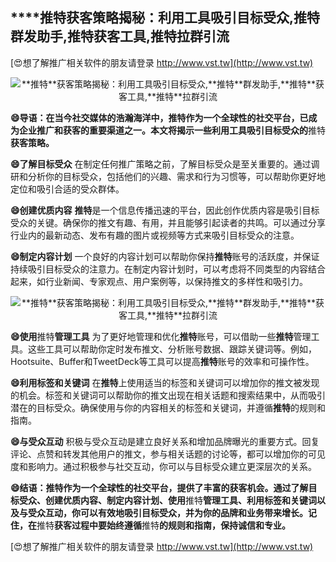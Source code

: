 ## ****推特**获客策略揭秘：利用工具吸引目标受众,**推特**群发助手,**推特**获客工具,**推特**拉群引流**

[😍想了解推广相关软件的朋友请登录 http://www.vst.tw](http://www.vst.tw)

 <center><img src="https://vst.tw/MP4/tuiguang/png/8.png" alt="**推特**获客策略揭秘：利用工具吸引目标受众,**推特**群发助手,**推特**获客工具,**推特**拉群引流"></center>

**😄导语：在当今社交媒体的浩瀚海洋中，**推特**作为一个全球性的社交平台，已成为企业推广和获客的重要渠道之一。本文将揭示一些利用工具吸引目标受众的**推特**获客策略。**

**😄了解目标受众**
在制定任何推广策略之前，了解目标受众是至关重要的。通过调研和分析你的目标受众，包括他们的兴趣、需求和行为习惯等，可以帮助你更好地定位和吸引合适的受众群体。

**😄创建优质内容**
**推特**是一个信息传播迅速的平台，因此创作优质内容是吸引目标受众的关键。确保你的推文有趣、有用，并且能够引起读者的共鸣。可以通过分享行业内的最新动态、发布有趣的图片或视频等方式来吸引目标受众的注意。

**😄制定内容计划**
一个良好的内容计划可以帮助你保持**推特**账号的活跃度，并保证持续吸引目标受众的注意力。在制定内容计划时，可以考虑将不同类型的内容结合起来，如行业新闻、专家观点、用户案例等，以保持推文的多样性和吸引力。

 <center><img src="https://vst.tw/MP4/tuiguang/png/4.png" alt="**推特**获客策略揭秘：利用工具吸引目标受众,**推特**群发助手,**推特**获客工具,**推特**拉群引流"></center>

**😄使用**推特**管理工具**
为了更好地管理和优化**推特**账号，可以借助一些**推特**管理工具。这些工具可以帮助你定时发布推文、分析账号数据、跟踪关键词等。例如，Hootsuite、Buffer和TweetDeck等工具可以提高**推特**账号的效率和可操作性。

**😄利用标签和关键词**
在**推特**上使用适当的标签和关键词可以增加你的推文被发现的机会。标签和关键词可以帮助你的推文出现在相关话题和搜索结果中，从而吸引潜在的目标受众。确保使用与你的内容相关的标签和关键词，并遵循**推特**的规则和指南。

**😄与受众互动**
积极与受众互动是建立良好关系和增加品牌曝光的重要方式。回复评论、点赞和转发其他用户的推文，参与相关话题的讨论等，都可以增加你的可见度和影响力。通过积极参与社交互动，你可以与目标受众建立更深层次的关系。

**😄结语：**推特**作为一个全球性的社交平台，提供了丰富的获客机会。通过了解目标受众、创建优质内容、制定内容计划、使用**推特**管理工具、利用标签和关键词以及与受众互动，你可以有效地吸引目标受众，并为你的品牌和业务带来增长。记住，在**推特**获客过程中要始终遵循**推特**的规则和指南，保持诚信和专业。**

[😍想了解推广相关软件的朋友请登录 http://www.vst.tw](http://www.vst.tw)




